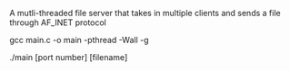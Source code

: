 A mutli-threaded file server that takes in multiple clients and sends a file through AF_INET protocol

gcc main.c -o main -pthread -Wall -g 

./main [port number] [filename]
